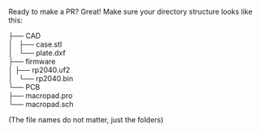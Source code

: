 Ready to make a PR? Great! Make sure your directory structure looks like this:

├── CAD \
│   ├── case.stl \
│   └── plate.dxf \
├── firmware \
│   ├── rp2040.uf2 \
│   └── rp2040.bin \
└── PCB \
    ├── macropad.pro \
    └── macropad.sch 

(The file names do not matter, just the folders)

